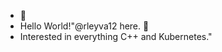 - 👋
- Hello World!"@rleyva12 here. 👀 
- Interested in everything C++ and Kubernetes."

<!---
rleyva12/rleyva12 is a ✨ special ✨ repository because its `README.md` (this file) appears on your GitHub profile.
You can click the Preview link to take a look at your changes.
--->
